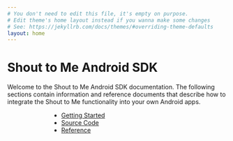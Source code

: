 ```yaml
---
# You don't need to edit this file, it's empty on purpose.
# Edit theme's home layout instead if you wanna make some changes
# See: https://jekyllrb.com/docs/themes/#overriding-theme-defaults
layout: home
---
```


# Shout to Me Android SDK

Welcome to the Shout to Me Android SDK documentation.  The following sections contain information and reference
documents that describe how to integrate the Shout to Me functionality into your own Android apps.

<div style="width:200px;margin-left:100px">
<ul style="list-type:none">
  <li><a href="/docs/getting-started">Getting Started</a></li>
  <li><a href="https://www.github.com/ShoutToMe/stm-sdk-android">Source Code</a></li>
  <li><a href="/reference">Reference</a></li>
</ul>
</div>